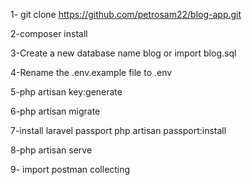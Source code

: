 1- git clone https://github.com/petrosam22/blog-app.git


2-composer install


3-Create a new database name blog or import blog.sql


4-Rename the .env.example file to .env


5-php artisan key:generate


6-php artisan migrate



7-install laravel passport php artisan passport:install


8-php artisan serve


9- import postman collecting 
